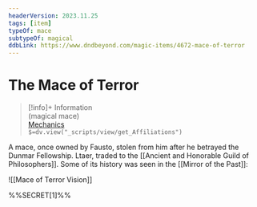 ```yaml
---
headerVersion: 2023.11.25
tags: [item]
typeOf: mace
subtypeOf: magical
ddbLink: https://www.dndbeyond.com/magic-items/4672-mace-of-terror
---
```

# The Mace of Terror
>[!info]+ Information  
> (magical mace)  
> [Mechanics](https://www.dndbeyond.com/magic-items/4672-mace-of-terror)  
> `$=dv.view("_scripts/view/get_Affiliations")`

A mace, once owned by Fausto, stolen from him after he betrayed the Dunmar Fellowship. Ltaer, traded to the [[Ancient and Honorable Guild of Philosophers]]. Some of its history was seen in the [[Mirror of the Past]]:

![[Mace of Terror Vision]]

%%SECRET[1]%%